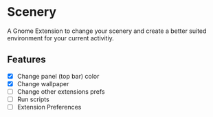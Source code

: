 # Scenery

A Gnome Extension to change your scenery and create a better suited environment for your current activitiy.

## Features
- [x] Change panel (top bar) color
- [x] Change wallpaper
- [ ] Change other extensions prefs
- [ ] Run scripts
- [ ] Extension Preferences
